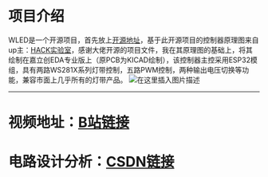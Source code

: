 # 项目介绍
WLED是一个开源项目，首先放上[开源地址](https://github.com/Aircoookie/WLED/releases)，基于此开源项目的控制器原理图来自up主：[HACK实验室](https://space.bilibili.com/395145107?spm_id_from=333.337.0.0)，感谢大佬开源的项目文件，我在其原理图的基础上，将其绘制在嘉立创EDA专业版上（原PCB为KICAD绘制），该控制器主控采用ESP32模组，具有两路WS281X系列灯带控制，五路PWM控制，两种输出电压切换等功能，兼容市面上几乎所有的灯带产品。
![在这里插入图片描述](https://img-blog.csdnimg.cn/direct/283a8e04eb6c4e0f9ef62fc63e0b94be.jpeg#pic_center)


---
# 视频地址：[B站链接](https://www.bilibili.com/video/BV1LN411A7Aa/?spm_id_from=333.999.0.0&vd_source=4e3f44990520382b49c509f140bd3ce4)
# 电路设计分析：[CSDN链接](https://blog.csdn.net/physicsexpert/article/details/129629626?spm=1001.2014.3001.5502)

